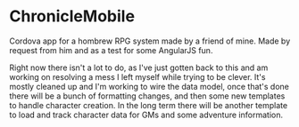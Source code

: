 ChronicleMobile
===============

Cordova app for a hombrew RPG system made by a friend of mine. Made by request from him and as a test for some AngularJS fun.

Right now there isn't a lot to do, as I've just gotten back to this and am working on resolving a mess I left myself while trying to be clever. 
It's mostly cleaned up and I'm working to wire the data model, once that's done there will be a bunch of formatting changes, and then some new templates to handle character creation. 
In the long term there will be another template to load and track character data for GMs and some adventure information.
